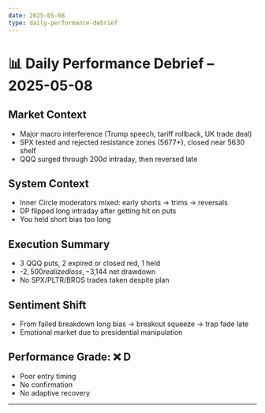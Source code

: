 ```yaml
---
date: 2025-05-08
type: daily-performance-debrief
---
```


# 📊 Daily Performance Debrief – 2025-05-08

## Market Context
- Major macro interference (Trump speech, tariff rollback, UK trade deal)
- SPX tested and rejected resistance zones (5677+), closed near 5630 shelf
- QQQ surged through 200d intraday, then reversed late

## System Context
- Inner Circle moderators mixed: early shorts → trims → reversals
- DP flipped long intraday after getting hit on puts
- You held short bias too long

## Execution Summary
- 3 QQQ puts, 2 expired or closed red, 1 held
- -$2,500 realized loss, -$3,144 net drawdown
- No SPX/PLTR/BROS trades taken despite plan

## Sentiment Shift
- From failed breakdown long bias → breakout squeeze → trap fade late
- Emotional market due to presidential manipulation

## Performance Grade: ❌ D
- Poor entry timing
- No confirmation
- No adaptive recovery

---
